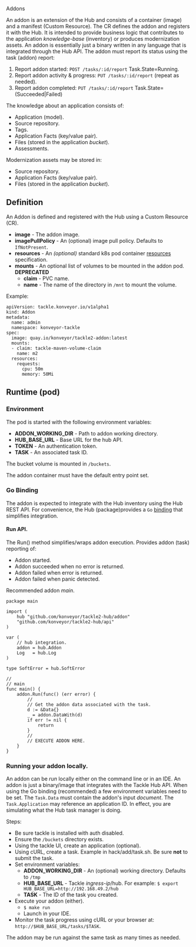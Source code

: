 Addons

An addon is an extension of the Hub and consists of a container (image) and a
manifest (Custom Resource). The CR defines the addon and registers it with the Hub.
It is intended to provide business logic that contributes to the application 
*knowledge-base* (inventory) or produces modernization assets. An addon is essentially
just a binary written in any language that is integrated through the Hub API. The addon
must report its status using the task (addon) report:
1. Report addon started: `POST /tasks/:id/report` Task.State=Running.
2. Report addon activity & progress: `PUT /tasks/:id/report` (repeat as needed).
3. Report addon completed: `PUT /tasks/:id/report` Task.State=(Succeeded|Failed)

The knowledge about an application consists of:
- Application (model).
- Source repository.
- Tags.
- Application Facts (key/value pair).
- Files (stored in the application *bucket*).
- Assessments.

Modernization assets may be stored in:
- Source repository.
- Application Facts (key/value pair).
- Files (stored in the application *bucket*).

## Definition

An Addon is defined and registered with the Hub using a Custom Resource (CR).

* **image** - The addon image.
* **imagePullPolicy** - An (optional) image pull policy. Defaults to `IfNotPresent`.
* **resources** - An *(optional)* standard k8s pod container [resources](https://kubernetes.io/docs/concepts/configuration/manage-resources-containers) specification.
* **mounts** - An optional list of volumes to be mounted in the addon pod. **DEPRECATED**
    * **claim** - PVC name.
    * **name** - The name of the directory in `/mnt` to mount the volume.

Example:
```
apiVersion: tackle.konveyor.io/v1alpha1
kind: Addon
metadata:
  name: admin
  namespace: konveyor-tackle
spec:
  image: quay.io/konveyor/tackle2-addon:latest
  mounts:
  - claim: tackle-maven-volume-claim
    name: m2
  resources:
    requests:
      cpu: 50m
      memory: 50Mi
```

## Runtime (pod)

### Environment

The pod is started with the following environment variables:
  - **ADDON_WORKING_DIR** - Path to addon working directory.
  - **HUB_BASE_URL** - Base URL for the hub API.
  - **TOKEN** - An authentication token.
  - **TASK** - An associated task ID.

The bucket volume is mounted in `/buckets`.

The addon container must have the default entry point set.

### Go Binding

The addon is expected to integrate with the Hub inventory using the
Hub REST API. For convenience, the Hub (package)provides 
a `Go` [binding](https://github.com/konveyor/tackle2-hub/tree/main/docs/binding.txt) that simplifies integration.

#### Run API.

The Run() method simplifies/wraps addon execution.
Provides addon (task) reporting of:
 - Addon started.
 - Addon succeeded when no error is returned.
 - Addon failed when error is returned.
 - Addon failed when panic detected.

Recommended addon _main_.

```
package main

import (
    hub "github.com/konveyor/tackle2-hub/addon"
    "github.com/konveyor/tackle2-hub/api"
)

var (
    // hub integration. 
    addon = hub.Addon
    Log   = hub.Log
)

type SoftError = hub.SoftError

//
// main
func main() {
    addon.Run(func() (err error) {
        // 
        // Get the addon data associated with the task. 
        d := &Data{}
        _ = addon.DataWith(d)
        if err != nil {
            return
        }
        // 
        // EXECUTE ADDON HERE.
    }
}
```

### Running your addon locally.

An addon can be _run_ locally either on the command line or in an IDE.  An addon is just a
binary/image that integrates with the Tackle Hub API. When using the Go binding (recommended)
a few environment variables need to be set.  The `Task.Data` must contain the addon's input _document_.
The `Task.Application` may reference an application ID. In effect, you are simulating what
the Hub task manager is doing.

Steps:
 - Be sure tackle is installed with auth disabled.
 - Ensure the `/buckets` directory exists.
 - Using the tackle UI, create an application (optional).
 - Using cURL, create a task. Example in hack/add/task.sh. Be sure **not** to submit the task.
 - Set environment variables:
   - **ADDON_WORKING_DIR** - An (optional) working directory. Defaults to `/tmp`
   - **HUB_BASE_URL** - Tackle _ingress-ip_/hub. For example: `$ export HUB_BASE_URL=http://192.168.49.2/hub`
   - **TASK** - The ID of the task you created.
 - Execute your addon (either).
   - `$ make run`
   - Launch in your IDE.
 - Monitor the task progress using cURL or your browser at: `http://$HUB_BASE_URL/tasks/$TASK`.

The addon may be run against the same task as many times as needed.

